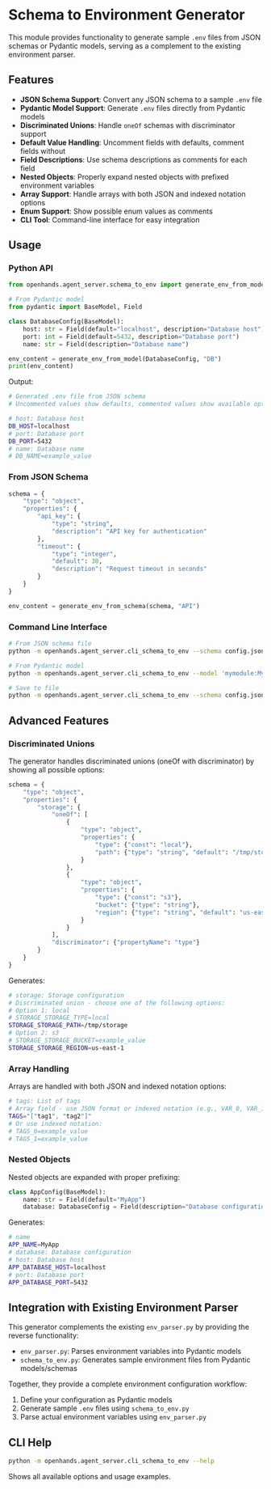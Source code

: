 # Schema to Environment Generator

This module provides functionality to generate sample `.env` files from JSON schemas or Pydantic models, serving as a complement to the existing environment parser.

## Features

- **JSON Schema Support**: Convert any JSON schema to a sample `.env` file
- **Pydantic Model Support**: Generate `.env` files directly from Pydantic models
- **Discriminated Unions**: Handle `oneOf` schemas with discriminator support
- **Default Value Handling**: Uncomment fields with defaults, comment fields without
- **Field Descriptions**: Use schema descriptions as comments for each field
- **Nested Objects**: Properly expand nested objects with prefixed environment variables
- **Array Support**: Handle arrays with both JSON and indexed notation options
- **Enum Support**: Show possible enum values as comments
- **CLI Tool**: Command-line interface for easy integration

## Usage

### Python API

```python
from openhands.agent_server.schema_to_env import generate_env_from_model, generate_env_from_schema

# From Pydantic model
from pydantic import BaseModel, Field

class DatabaseConfig(BaseModel):
    host: str = Field(default="localhost", description="Database host")
    port: int = Field(default=5432, description="Database port")
    name: str = Field(description="Database name")

env_content = generate_env_from_model(DatabaseConfig, "DB")
print(env_content)
```

Output:
```bash
# Generated .env file from JSON schema
# Uncommented values show defaults, commented values show available options

# host: Database host
DB_HOST=localhost
# port: Database port
DB_PORT=5432
# name: Database name
# DB_NAME=example_value
```

### From JSON Schema

```python
schema = {
    "type": "object",
    "properties": {
        "api_key": {
            "type": "string",
            "description": "API key for authentication"
        },
        "timeout": {
            "type": "integer",
            "default": 30,
            "description": "Request timeout in seconds"
        }
    }
}

env_content = generate_env_from_schema(schema, "API")
```

### Command Line Interface

```bash
# From JSON schema file
python -m openhands.agent_server.cli_schema_to_env --schema config.json --prefix MY_APP

# From Pydantic model
python -m openhands.agent_server.cli_schema_to_env --model 'mymodule:MyModel' --prefix MY_APP

# Save to file
python -m openhands.agent_server.cli_schema_to_env --schema config.json --prefix MY_APP --output .env.example
```

## Advanced Features

### Discriminated Unions

The generator handles discriminated unions (oneOf with discriminator) by showing all possible options:

```python
schema = {
    "type": "object",
    "properties": {
        "storage": {
            "oneOf": [
                {
                    "type": "object",
                    "properties": {
                        "type": {"const": "local"},
                        "path": {"type": "string", "default": "/tmp/storage"}
                    }
                },
                {
                    "type": "object", 
                    "properties": {
                        "type": {"const": "s3"},
                        "bucket": {"type": "string"},
                        "region": {"type": "string", "default": "us-east-1"}
                    }
                }
            ],
            "discriminator": {"propertyName": "type"}
        }
    }
}
```

Generates:
```bash
# storage: Storage configuration
# Discriminated union - choose one of the following options:
# Option 1: local
# STORAGE_STORAGE_TYPE=local
STORAGE_STORAGE_PATH=/tmp/storage
# Option 2: s3
# STORAGE_STORAGE_BUCKET=example_value
STORAGE_STORAGE_REGION=us-east-1
```

### Array Handling

Arrays are handled with both JSON and indexed notation options:

```bash
# tags: List of tags
# Array field - use JSON format or indexed notation (e.g., VAR_0, VAR_1)
TAGS="["tag1", "tag2"]"
# Or use indexed notation:
# TAGS_0=example_value
# TAGS_1=example_value
```

### Nested Objects

Nested objects are expanded with proper prefixing:

```python
class AppConfig(BaseModel):
    name: str = Field(default="MyApp")
    database: DatabaseConfig = Field(description="Database configuration")
```

Generates:
```bash
# name
APP_NAME=MyApp
# database: Database configuration
# host: Database host
APP_DATABASE_HOST=localhost
# port: Database port
APP_DATABASE_PORT=5432
```

## Integration with Existing Environment Parser

This generator complements the existing `env_parser.py` by providing the reverse functionality:

- `env_parser.py`: Parses environment variables into Pydantic models
- `schema_to_env.py`: Generates sample environment files from Pydantic models/schemas

Together, they provide a complete environment configuration workflow:

1. Define your configuration as Pydantic models
2. Generate sample `.env` files using `schema_to_env.py`
3. Parse actual environment variables using `env_parser.py`

## CLI Help

```bash
python -m openhands.agent_server.cli_schema_to_env --help
```

Shows all available options and usage examples.